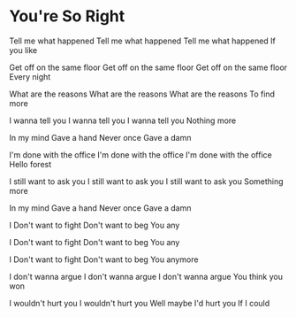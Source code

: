 # You're So Right

Tell me what happened
Tell me what happened
Tell me what happened
If you like

Get off on the same floor
Get off on the same floor
Get off on the same floor
Every night

What are the reasons
What are the reasons
What are the reasons
To find more

I wanna tell you
I wanna tell you
I wanna tell you
Nothing more

In my mind
Gave a hand
Never once
Gave a damn

I'm done with the office
I'm done with the office
I'm done with the office
Hello forest

I still want to ask you
I still want to ask you
I still want to ask you
Something more

In my mind
Gave a hand
Never once
Gave a damn

I
Don't want to fight
Don't want to beg
You any

I
Don't want to fight
Don't want to beg
You any

I
Don't want to fight
Don't want to beg
You anymore

I don't wanna argue
I don't wanna argue
I don't wanna argue
You think you won

I wouldn't hurt you
I wouldn't hurt you
Well maybe I'd hurt you
If I could
